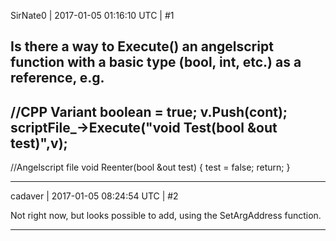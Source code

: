 SirNate0 | 2017-01-05 01:16:10 UTC | #1

Is there a way to Execute() an angelscript function with a basic type (bool, int, etc.) as a reference, e.g. 
----------
//CPP
Variant boolean = true;
v.Push(cont);
scriptFile_->Execute("void Test(bool &out test)",v);
----------
//Angelscript file
void Reenter(bool &out test)
{
	test = false;
	return;
}

-------------------------

cadaver | 2017-01-05 08:24:54 UTC | #2

Not right now, but looks possible to add, using the SetArgAddress function.

-------------------------

